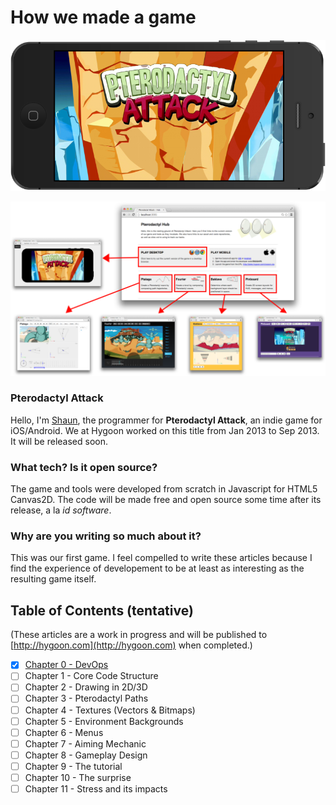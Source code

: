How we made a game
==================

![title](img/title.png)

![hub](img/hub.png)

### Pterodactyl Attack

Hello, I'm [Shaun](http://twitter.com/shaunewilliams), the programmer for
__Pterodactyl Attack__, an indie game for iOS/Android.  We at Hygoon worked on
this title from Jan 2013 to Sep 2013.  It will be released soon.

### What tech?  Is it open source?

The game and tools were developed from scratch in Javascript for HTML5
Canvas2D.  The code will be made free and open source some time after its
release, a la _id software_.

### Why are you writing so much about it?

This was our first game.  I feel compelled to write these articles because I
find the experience of developement to be at least as interesting as the
resulting game itself.

## Table of Contents (tentative)

(These articles are a work in progress and will be published to
[http://hygoon.com](http://hygoon.com) when completed.)

- [X] [Chapter 0 - DevOps](devops.md)
- [ ] Chapter 1 - Core Code Structure
- [ ] Chapter 2 - Drawing in 2D/3D
- [ ] Chapter 3 - Pterodactyl Paths
- [ ] Chapter 4 - Textures (Vectors & Bitmaps)
- [ ] Chapter 5 - Environment Backgrounds
- [ ] Chapter 6 - Menus
- [ ] Chapter 7 - Aiming Mechanic
- [ ] Chapter 8 - Gameplay Design
- [ ] Chapter 9 - The tutorial
- [ ] Chapter 10 - The surprise
- [ ] Chapter 11 - Stress and its impacts
